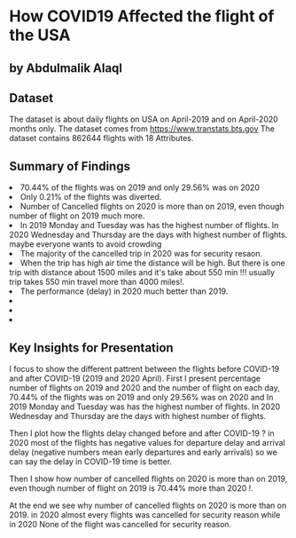 # How COVID19 Affected the flight of the USA
## by Abdulmalik Alaql


## Dataset

The dataset is about daily flights on USA on April-2019 and on April-2020 months only. The dataset comes from https://www.transtats.bts.gov 
The dataset contains 862644 flights with 18 Attributes.


## Summary of Findings

<li> 70.44% of the flights was on 2019 and only 29.56% was on 2020 </li>
<li> Only 0.21% of the flights was diverted. </li>
<li> Number of Cancelled flights on 2020 is more than on 2019, even though number of flight on 2019 much more. </li>
<li> In 2019 Monday and Tuesday was has the highest number of flights. In 2020 Wednesday and Thursday are the days with highest number of flights. maybe everyone wants to avoid crowding </li>
<li> The majority of the cancelled trip in 2020 was for security resaon. </li>
<li> When the trip has high air time the distance will be high. But there is one trip with distance about 1500 miles and it's take about 550 min !!! usually trip takes 550 min travel more than 4000 miles!. </li>
<li> The performance (delay) in 2020 much better than 2019. </li>
<li> </li>
<li> </li>
<li> </li>


## Key Insights for Presentation

I focus to show the different pattrent between the flights before COVID-19 and after COVID-19 (2019 and 2020 April). First I present percentage number of flights on 2019 and 2020 and the number of flight on each day, 70.44% of the flights was on 2019 and only 29.56% was on 2020 and In 2019 Monday and Tuesday was has the highest number of flights. In 2020 Wednesday and Thursday are the days with highest number of flights.

Then I plot how the flights delay changed before and after COVID-19 ?
in 2020 most of the flights has negative values for departure delay and arrival delay (negative numbers mean early departures and early arrivals) so we can say the delay in COVID-19 time is better.

Then I show how number of cancelled flights on 2020 is more than on 2019, even though number of flight on 2019 is 70.44% more than 2020 !.

At the end we see why number of cancelled flights on 2020 is more than on 2019. in 2020 almost every flights was cancelled for security reason while in 2020 None of the flight was cancelled for security reason. 